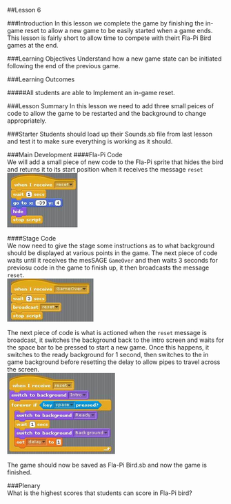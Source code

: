 ##Lesson 6

###Introduction
In this lesson we complete the game by finishing the in-game reset to allow a new game to be easily started when a game ends. This lesson is fairly short to allow time to compete with theirt Fla-Pi Bird games at the end.

###Learning Objectives
Understand how a new game state can be initiated following the end of the previous game.

###Learning Outcomes

#####All students are able to
Implement an in-game reset.  
  
###Lesson Summary
In this lesson we need to add three small peices of code to allow the game to be restarted and the background to change appropriately.  

###Starter
Students should load up their Sounds.sb file from last lesson and test it to make sure everything is working as it should.  

###Main Development
####Fla-Pi Code  
We will add a small piece of new code to the Fla-Pi sprite that hides the bird and returns it to its start position when it receives the message ```reset```  
![Bird Reset](https://github.com/AllenHeard/Fla-Pi-Bird/blob/master/Code%20Blocks%20by%20Lesson/6%20In%20Game%20Reset/6.1%20Bird%20Code.jpg?raw=true)  
  
####Stage Code  
We now need to give the stage some instructions as to what background should be displayed at various points in the game. The next piece of code waits until it receives the mesSAGE ```GameOver``` and then waits 3 seconds for previosu code in the game to finish up, it then broadcasts the message ```reset```.  
![Stage Reset Call](https://github.com/AllenHeard/Fla-Pi-Bird/blob/master/Code%20Blocks%20by%20Lesson/6%20In%20Game%20Reset/6.1%20Stage%20Code.jpg?raw=true)  
  
The next piece of code is what is actioned when the ```reset``` message is broadcast, it switches the background back to the intro screen and waits for the space bar to be pressed to start a new game. Once this happens, it switches to the ready background for 1 second, then switches to the in game background before resetting the delay to allow pipes to travel across the screen.  
![Stage Reset function](https://github.com/AllenHeard/Fla-Pi-Bird/blob/master/Code%20Blocks%20by%20Lesson/6%20In%20Game%20Reset/6.2%20Stage%20Code.jpg?raw=true)  
  
The game should now be saved as Fla-Pi Bird.sb and now the game is finished.  
  
###Plenary  
What is the highest scores that students can score in Fla-Pi bird?
